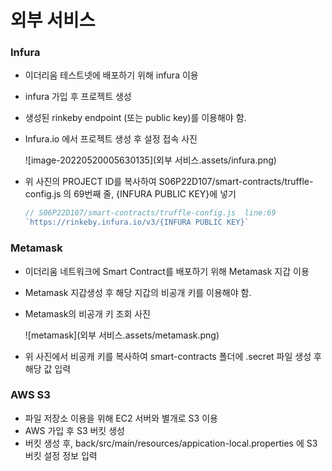 # 외부 서비스

### Infura

* 이더리움 테스트넷에 배포하기 위해 infura 이용
* infura 가입 후 프로젝트 생성
* 생성된 rinkeby endpoint (또는 public key)를 이용해야 함.
* Infura.io 에서 프로젝트 생성 후 설정 접속 사진

  ![image-20220520005630135](외부 서비스.assets/infura.png)

* 위 사진의 PROJECT ID를 복사하여 S06P22D107/smart-contracts/truffle-config.js 의 69번째 줄,
  {INFURA PUBLIC KEY}에 넣기

  ```js
  // S06P22D107/smart-contracts/truffle-config.js  line:69
  `https://rinkeby.infura.io/v3/{INFURA PUBLIC KEY}`
  ```



### Metamask

* 이더리움 네트워크에 Smart Contract를 배포하기 위해 Metamask 지갑 이용

* Metamask 지갑생성 후 해당 지갑의 비공개 키를 이용해야 함.

* Metamask의 비공개 키 조회 사진

  ![metamask](외부 서비스.assets/metamask.png)

* 위 사진에서 비공캐 키를 복사하여 smart-contracts 폴더에 .secret 파일 생성 후 해당 값 입력



### AWS S3

* 파일 저장소 이용을 위해 EC2 서버와 별개로 S3 이용
* AWS 가입 후 S3 버킷 생성
* 버킷 생성 후, back/src/main/resources/appication-local.properties 에 S3 버킷 설정 정보 입력
